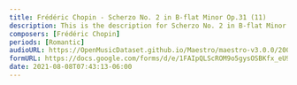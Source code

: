 ```yaml
---
title: Frédéric Chopin - Scherzo No. 2 in B-flat Minor Op.31 (11)
description: This is the description for Scherzo No. 2 in B-flat Minor Op.31 by Frédéric Chopin
composers: [Frédéric Chopin]
periods: [Romantic]
audioURL: https://OpenMusicDataset.github.io/Maestro/maestro-v3.0.0/2009/MIDI-Unprocessed_06_R1_2009_03-07_ORIG_MID--AUDIO_06_R1_2009_06_R1_2009_07_WAV.midi
formURL: https://docs.google.com/forms/d/e/1FAIpQLScROM9o5gysOSBKfx_eU9br4lbA-5n0WhMgTFfotZs9-cLdjQ/viewform
date: 2021-08-08T07:43:13-06:00
---
```

